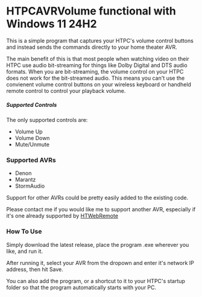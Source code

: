# HTPCAVRVolume functional with Windows 11 24H2

This is a simple program that captures your HTPC's volume control buttons and instead sends the commands directly to your
home theater AVR.

The main benefit of this is that most people when watching video on their HTPC use audio bit-streaming for things like
Dolby Digital and DTS audio formats.  When you are bit-streaming, the volume control on your HTPC does not work for the
bit-streamed audio.  This means you can't use the convienent volume control buttons on your wireless keyboard or
handheld remote control to control your playback volume.

##### Supported Controls

The only supported controls are:

* Volume Up
* Volume Down
* Mute/Unmute

### Supported AVRs

* Denon
* Marantz
* StormAudio

Support for other AVRs could be pretty easily added to the existing code.

Please contact me if you would like me to support another AVR, especially if it's one already supported by [HTWebRemote](https://github.com/nicko88/HTWebRemote)

### How To Use

Simply download the latest release, place the program .exe wherever you like, and run it.

After running it, select your AVR from the dropown and enter it's network IP address, then hit Save.

You can also add the program, or a shortcut to it to your HTPC's startup folder so that the program automatically
starts with your PC.
